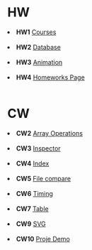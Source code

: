 # HW
<li><strong>HW1</strong>
<a href= "https://beyzakoser.github.io/odevler/Array%20Demo.html">Courses</a></li>
<br>
<li><strong>HW2</strong>
<a href= "https://beyzakoser.github.io/odevler/Database.html">Database</a></li>
<br>
<li><strong>HW3</strong>
<a href= "https://beyzakoser.github.io/odevler/HW3/HW3.html">Animation</a></li>
<br>
<li><strong>HW4</strong>
<a href= "https://beyzakoser.github.io/odevler/homeworks.html">Homeworks Page</a></li>
<br>

# CW
<li><strong>CW2</strong>
<a href= "https://beyzakoser.github.io/odevler/Array%20Demo.html">Array Operations</a></li>
<br>
<li><strong>CW3</strong>
<a href= "https://beyzakoser.github.io/odevler/inspector.html">Inspector</a></li>
<br>
<li><strong>CW4</strong>
<a href= "https://beyzakoser.github.io/odevler/index.html">Index</a></li>
<br>
<li><strong>CW5</strong>
<a href= "https://beyzakoser.github.io/odevler/dosya.html">File compare</a></li>
<br>
<li><strong>CW6</strong>
<a href= "https://beyzakoser.github.io/odevler/CW6/timing.html">Timing</a></li>
<br>
<li><strong>CW7</strong>
<a href= "https://beyzakoser.github.io/odevler/CW7/CW7.html">Table</a></li>
<br>
<li><strong>CW9</strong>
<a href= "https://beyzakoser.github.io/odevler/svg.html">SVG</a></li>
<br>
<li><strong>CW10</strong>
<a href= "https://beyzakoser.github.io/odevler/projeDeneme.html">Proje Demo</a></li>
<br>





